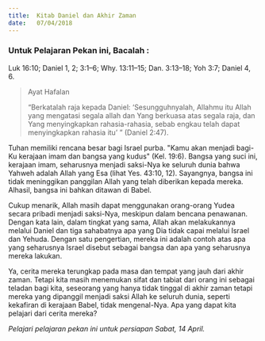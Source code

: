```yaml
---
title:  Kitab Daniel dan Akhir Zaman
date:   07/04/2018
---
```


### Untuk Pelajaran Pekan ini, Bacalah :
Luk 16:10; Daniel 1, 2; 3:1–6; Why. 13:11–15; Dan. 3:13–18; Yoh 3:7; Daniel 4, 6.

> <p>Ayat Hafalan</p>
> “Berkatalah raja kepada Daniel: ‘Sesungguhnyalah, Allahmu itu Allah yang mengatasi segala allah dan Yang berkuasa atas segala raja, dan Yang menyingkapkan rahasia-rahasia, sebab engkau telah dapat menyingkapkan rahasia itu’ ” (Daniel 2:47).

Tuhan memiliki rencana besar bagi Israel purba. "Kamu akan menjadi bagi-Ku kerajaan imam dan bangsa yang kudus" (Kel. 19:6). Bangsa yang suci ini, kerajaan imam, seharusnya menjadi saksi-Nya ke seluruh dunia bahwa Yahweh adalah Allah yang Esa (lihat Yes. 43:10, 12). Sayangnya, bangsa ini tidak meninggikan panggilan Allah yang telah diberikan kepada mereka. Alhasil, bangsa ini bahkan ditawan di Babel.

Cukup menarik, Allah masih dapat menggunakan orang-orang Yudea secara pribadi menjadi saksi-Nya, meskipun dalam bencana penawanan. Dengan kata lain, dalam tingkat yang sama, Allah akan melakukannya melalui Daniel dan tiga sahabatnya apa yang Dia tidak capai melalui Israel dan Yehuda. Dengan satu pengertian, mereka ini adalah contoh atas apa yang seharusnya Israel disebut sebagai bangsa dan apa yang seharusnya mereka lakukan.

Ya, cerita mereka terungkap pada masa dan tempat yang jauh dari akhir zaman. Tetapi kita masih menemukan sifat dan tabiat dari orang ini sebagai teladan bagi kita, seseorang yang hanya tidak tinggal di akhir zaman tetapi mereka yang dipanggil menjadi saksi Allah ke seluruh dunia, seperti kekafiran di kerajaan Babel, tidak mengenal-Nya. Apa yang dapat kita pelajari dari cerita mereka?


*Pelajari pelajaran pekan ini untuk persiapan Sabat, 14 April.*